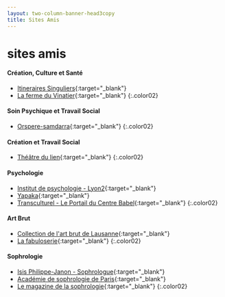 ```yaml
---
layout: two-column-banner-head3copy
title: Sites Amis
---
```


# sites amis

#### Création, Culture et Santé
- [Itineraires Singuliers](http://itinerairessinguliers.com/fr/){:target="_blank"}
- [La ferme du Vinatier](http://www.ch-le-vinatier.fr/ferme-320.html){:target="_blank"}
{:.color02}

#### Soin Psychique et Travail Social
- [Orspere-samdarra](http://www.ch-le-vinatier.fr/orspere-samdarra.html){:target="_blank"}
{:.color02}

#### Création et Travail Social
- [Théâtre du lien](https://www.lelientheatre.com/){:target="_blank"}
{:.color02}

#### Psychologie
- [Institut de psychologie - Lyon2](https://psycho.univ-lyon2.fr/le-site-de-l-institut-de-psychologie-530186.kjsp){:target="_blank"}
- [Yapaka](http://www.yapaka.be){:target="_blank"}
- [Transculturel - Le Portail du Centre Babel](http://www.transculturel.eu/){:target="_blank"}
{:.color02}

#### Art Brut
- [Collection de l'art brut de Lausanne](https://www.artbrut.ch){:target="_blank"}
- [La fabuloserie](http://www.fabuloserie.com){:target="_blank"}
{:.color02}

#### Sophrologie
- [Isis Philippe-Janon - Sophrologue](http://isispjsophro.com/){:target="_blank"}
- [Académie de sophrologie de Paris](http://academie-sophrologie.fr/){:target="_blank"}
- [Le magazine de la sophrologie](https://www.sophrologie-actualite.fr/){:target="_blank"}
{:.color02}
